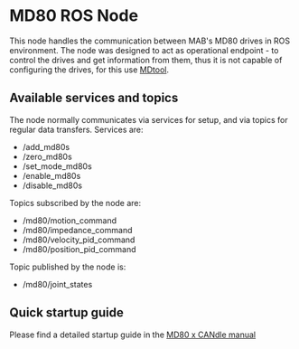 # MD80 ROS Node

This node handles the communication between MAB's MD80 drives in ROS environment. The node was designed to act as 
operational endpoint - to control the drives and get information from them, thus it is not capable of configuring the drives, 
for this use [MDtool](https://github.com/mabrobotics/mdtool).

## Available services and topics

The node normally communicates via services for setup, and via topics for regular data transfers.
Services are: 
- /add_md80s
- /zero_md80s
- /set_mode_md80s
- /enable_md80s
- /disable_md80s

Topics subscribed by the node are:
- /md80/motion_command
- /md80/impedance_command
- /md80/velocity_pid_command
- /md80/position_pid_command

Topic published by the node is:
- /md80/joint_states

## Quick startup guide

Please find a detailed startup guide in the [MD80 x CANdle manual](https://www.mabrobotics.pl/servos)